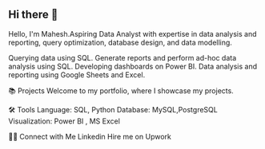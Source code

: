 ## Hi there 👋

Hello, I'm Mahesh.Aspiring Data Analyst with expertise in data analysis and reporting, query optimization, database design, and data modelling.

Querying data using SQL.
Generate reports and perform ad-hoc data analysis using SQL.
Developing dashboards on Power BI.
Data analysis and reporting using Google Sheets and Excel.

📚 Projects
Welcome to my portfolio, where I showcase my projects.

🛠️ Tools
Language: SQL, Python
Database:   MySQL,PostgreSQL
Visualization: Power BI , MS Excel

👋🏻 Connect with Me
Linkedin
Hire me on Upwork
